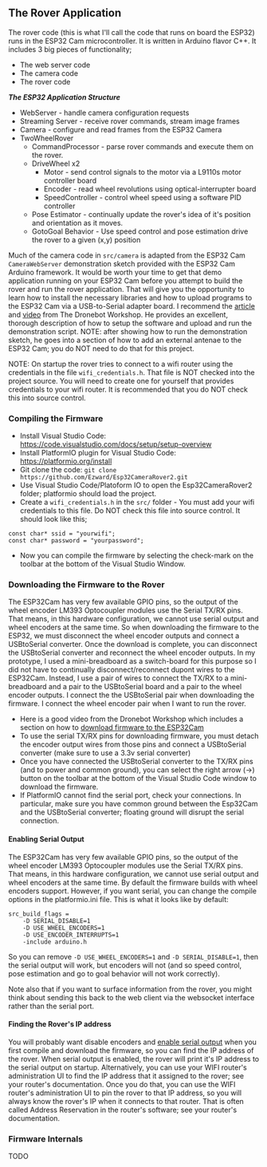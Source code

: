## The Rover Application
The rover code (this is what I'll call the code that runs on board the ESP32) runs in the ESP32 Cam microcontroller.  It is written in Arduino flavor C++.  It includes 3 big pieces of functionality;
- The web server code
- The camera code
- The rover code

***The ESP32 Application Structure***
- WebServer - handle camera configuration requests
- Streaming Server - receive rover commands, stream image frames
- Camera - configure and read frames from the ESP32 Camera
- TwoWheelRover
    - CommandProcessor - parse rover commands and execute them on the rover.
    - DriveWheel x2
        - Motor - send control signals to the motor via a L9110s motor controller board
        - Encoder - read wheel revolutions using optical-interrupter board
        - SpeedController - control wheel speed using a software PID controller
    - Pose Estimator - continually update the rover's idea of it's position and orientation as it moves.
    - GotoGoal Behavior - Use speed control and pose estimation drive the rover to a given (x,y) position

Much of the camera code in `src/camera` is adapted from the ESP32 Cam `CameraWebServer` demonstration sketch provided with the ESP32 Cam Arduino framework.  It would be worth your time to get that demo application running on your ESP32 Cam before you attempt to build the rover and run the rover application.  That will give you the opportunity to learn how to install the necessary libraries and how to upload programs to the ESP32 Cam via a USB-to-Serial adapter board.  I recommend the [article](https://dronebotworkshop.com/esp32-cam-intro/) and [video](https://www.youtube.com/watch?v=visj0KE5VtY) from The Dronebot Workshop.  He provides an excellent, thorough description of how to setup the software and upload and run the demonstration script.  NOTE: after showing how to run the demonstration sketch, he goes into a section of how to add an external antenae to the ESP32 Cam; you do NOT need to do that for this project.

NOTE: On startup the rover tries to connect to a wifi router using the credentials in the file `wifi_credentials.h`.  That file is NOT checked into the project source.  You will need to create one for yourself that provides credentials to your wifi router.  It is recommended that you do NOT check this into source control.

### Compiling the Firmware
- Install Visual Studio Code: https://code.visualstudio.com/docs/setup/setup-overview
- Install PlatformIO plugin for Visual Studio Code: https://platformio.org/install
- Git clone the code: `git clone https://github.com/Ezward/Esp32CameraRover2.git`
- Use Visual Studio Code/Platoform IO to open the Esp32CameraRover2 folder; platformio should load the project.
- Create a `wifi_credentials.h` in the `src/` folder - You must add your wifi credentials to this file.  Do NOT check this file into source control.  It should look like this;
```
const char* ssid = "yourwifi";
const char* password = "yourpassword";
```
- Now you can compile the firmware by selecting the check-mark on the toolbar at the bottom of the Visual Studio Window.

### Downloading the Firmware to the Rover
The ESP32Cam has very few available GPIO pins, so the output of the wheel encoder LM393 Optocoupler modules use the Serial TX/RX pins.  That means, in this hardware configuration, we cannot use serial output and wheel encoders at the same time.  So when downloading the firmware to the ESP32, we must disconnect the wheel encoder outputs and connect a USBtoSerial converter.  Once the download is complete, you can disconnect the USBtoSerial converter and reconnect the wheel encoder outputs.  In my prototype, I used a mini-breadboard as a switch-board for this purpose so I did not have to continually disconnect/reconnect dupont wires to the ESP32Cam.  Instead, I use a pair of wires to connect the TX/RX to a mini-breadboard and a pair to the USBtoSerial board and a pair to the wheel encoder outputs.  I connect the the USBtoSerial pair when downloading the firmware.  I connect the wheel encoder pair when I want to run the rover.

- Here is a good video from the Dronebot Workshop which includes a section on how to [download firmware to the ESP32Cam](https://youtu.be/visj0KE5VtY?t=429) 
- To use the serial TX/RX pins for downloading firmware, you must detach the encoder output wires from those pins and connect a USBtoSerial converter (make sure to use a 3.3v serial converter)  
- Once you have connected the USBtoSerial converter to the TX/RX pins (and to power and common ground), you can select the right arrow (->) button on the toolbar at the bottom of the Visual Studio Code window to download the firmware.
- If PlatformIO cannot find the serial port, check your connections.  In particular, make sure you have common ground between the Esp32Cam and the USBtoSerial converter; floating ground will disrupt the serial connection.

#### Enabling Serial Output
The ESP32Cam has very few available GPIO pins, so the output of the wheel encoder LM393 Optocoupler modules use the Serial TX/RX pins.  That means, in this hardware configuration, we cannot use serial output and wheel encoders at the same time.  By default the firmware builds with wheel encoders support.  However, if you want serial, you can change the compile options in the platformio.ini file.  This is what it looks like by default: 
```
src_build_flags = 
	-D SERIAL_DISABLE=1
	-D USE_WHEEL_ENCODERS=1
	-D USE_ENCODER_INTERRUPTS=1
    -include arduino.h
```
So you can remove `-D USE_WHEEL_ENCODERS=1` and `-D SERIAL_DISABLE=1`, then the serial output will work, but encoders will not (and so speed control, pose estimation and go to goal behavior will not work correctly).

Note also that if you want to surface information from the rover, you might think about sending this back to the web client via the websocket interface rather than the serial port.

#### Finding the Rover's IP address
You will probably want disable encoders and [enable serial output](#enabling_serial_output) when you first compile and download the firmware, so you can find the IP address of the rover.  When serial output is enabled, the rover will print it's IP address to the serial output on startup.  Alternatively, you can use your WIFI router's administration UI to find the IP address that it assigned to the rover; see your router's documentation.  Once you do that, you can use the WIFI router's administration UI to pin the rover to that IP address, so you will always know the rover's IP when it connects to that router.  That is often called Address Reservation in the router's software; see your router's documentation.

### Firmware Internals
TODO